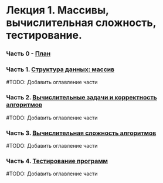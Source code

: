 # Лекция 1.  Массивы, вычислительная сложность, тестирование.

### Часть 0 - [План](algorithms_course/repo/algorithms_course/1_arrays_complexity_testing/1_0_plan.md)

### Часть 1. [Структура данных: массив](1_1_arrays.md)
#TODO: Добавить оглавление части

### Часть 2. [Вычислительные задачи и корректность алгоритмов](1_2_problems.md)
#TODO: Добавить оглавление части

### Часть 3. [Вычислительная сложность алгоритмов](1_3_complexity.md)
#TODO: Добавить оглавление части

### Часть 4. [Тестирование программ](1_4_testing.md)
#TODO: Добавить оглавление части


